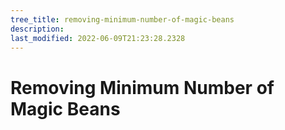 ```yaml
---
tree_title: removing-minimum-number-of-magic-beans
description: 
last_modified: 2022-06-09T21:23:28.2328
---
```


# Removing Minimum Number of Magic Beans
